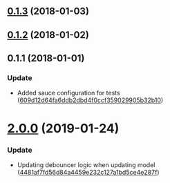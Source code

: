 <a name="0.1.3"></a>
## [0.1.3](https://github.com/advanced-rest-client/host-rules-editor/compare/0.1.2...0.1.3) (2018-01-03)




<a name="0.1.2"></a>
## [0.1.2](https://github.com/advanced-rest-client/host-rules-editor/compare/0.1.1...0.1.2) (2018-01-02)




<a name="0.1.1"></a>
## 0.1.1 (2018-01-01)


### Update

* Added sauce configuration for tests ([609d12d64fa6ddb2dbd4f0ccf359029905b32b10](https://github.com/advanced-rest-client/host-rules-editor/commit/609d12d64fa6ddb2dbd4f0ccf359029905b32b10))



# [2.0.0](https://github.com/advanced-rest-client/host-rules-editor/compare/0.1.2...2.0.0) (2019-01-24)


### Update

* Updating debouncer logic when updating model ([4481af7fd56d84a4459e232c127a1bd5ce4e287f](https://github.com/advanced-rest-client/host-rules-editor/commit/4481af7fd56d84a4459e232c127a1bd5ce4e287f))



